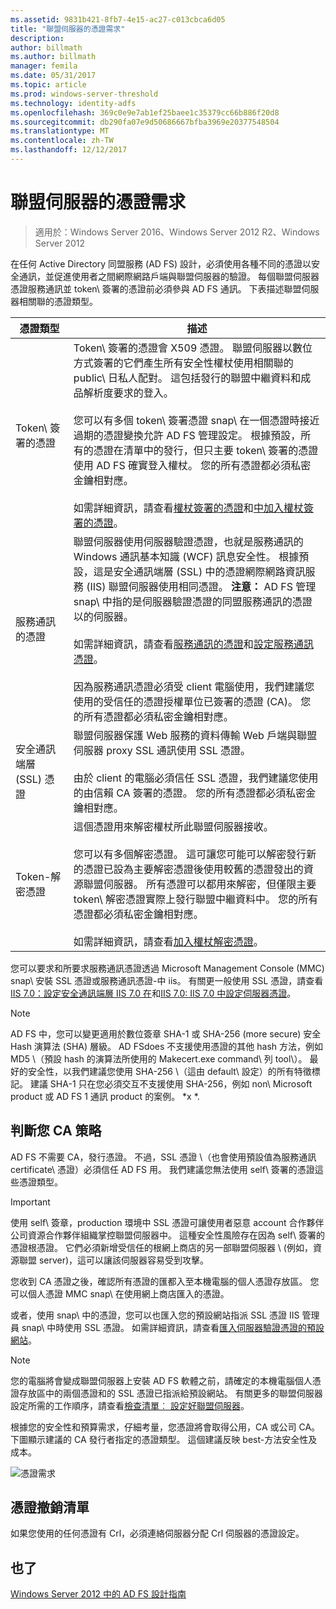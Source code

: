 ```yaml
---
ms.assetid: 9831b421-8fb7-4e15-ac27-c013cbca6d05
title: "聯盟伺服器的憑證需求"
description: 
author: billmath
ms.author: billmath
manager: femila
ms.date: 05/31/2017
ms.topic: article
ms.prod: windows-server-threshold
ms.technology: identity-adfs
ms.openlocfilehash: 369c0e9e7ab1ef25baee1c35379cc66b886f20d8
ms.sourcegitcommit: db290fa07e9d50686667bfba3969e20377548504
ms.translationtype: MT
ms.contentlocale: zh-TW
ms.lasthandoff: 12/12/2017
---
```

# <a name="certificate-requirements-for-federation-servers"></a>聯盟伺服器的憑證需求

>適用於：Windows Server 2016、Windows Server 2012 R2、Windows Server 2012

在任何 Active Directory 同盟服務 \(AD FS\) 設計，必須使用各種不同的憑證以安全通訊，並促進使用者之間網際網路戶端與聯盟伺服器的驗證。 每個聯盟伺服器憑證服務通訊並 token\ 簽署的憑證前必須參與 AD FS 通訊。 下表描述聯盟伺服器相關聯的憑證類型。  
  
|憑證類型|描述|  
|--------------------|---------------|  
|Token\ 簽署的憑證|Token\ 簽署的憑證會 X509 憑證。 聯盟伺服器以數位方式簽署的它們產生所有安全性權杖使用相關聯的 public\ 日私人配對。 這包括發行的聯盟中繼資料和成品解析度要求的登入。<br /><br />您可以有多個 token\ 簽署憑證 snap\ 在一個憑證時接近過期的憑證變換允許 AD FS 管理設定。 根據預設，所有的憑證在清單中的發行，但只主要 token\ 簽署的憑證使用 AD FS 確實登入權杖。 您的所有憑證都必須私密金鑰相對應。<br /><br />如需詳細資訊，請查看[權杖簽署的憑證](Token-Signing-Certificates.md)和[中加入權杖簽署的憑證](../../ad-fs/deployment/Add-a-Token-Signing-Certificate.md)。|  
|服務通訊的憑證|聯盟伺服器使用伺服器驗證憑證，也就是服務通訊的 Windows 通訊基本知識 \(WCF\) 訊息安全性。 根據預設，這是安全通訊端層 \(SSL\) 中的憑證網際網路資訊服務 \(IIS\) 聯盟伺服器使用相同憑證。 **注意：** AD FS 管理 snap\ 中指的是伺服器驗證憑證的同盟服務通訊的憑證以的伺服器。<br /><br />如需詳細資訊，請查看[服務通訊的憑證](Service-Communications-Certificates.md)和[設定服務通訊憑證](../../ad-fs/deployment/Set-a-Service-Communications-Certificate.md)。<br /><br />因為服務通訊憑證必須受 client 電腦使用，我們建議您使用的受信任的憑證授權單位已簽署的憑證 \(CA\)。 您的所有憑證都必須私密金鑰相對應。|  
|安全通訊端層 \(SSL\) 憑證|聯盟伺服器保護 Web 服務的資料傳輸 Web 戶端與聯盟伺服器 proxy SSL 通訊使用 SSL 憑證。<br /><br />由於 client 的電腦必須信任 SSL 憑證，我們建議您使用的由信賴 CA 簽署的憑證。 您的所有憑證都必須私密金鑰相對應。|  
|Token\-解密憑證|這個憑證用來解密權杖所此聯盟伺服器接收。<br /><br />您可以有多個解密憑證。 這可讓您可能可以解密發行新的憑證已設為主要解密憑證後使用較舊的憑證發出的資源聯盟伺服器。 所有憑證可以都用來解密，但僅限主要 token\ 解密憑證實際上發行聯盟中繼資料中。 您的所有憑證都必須私密金鑰相對應。<br /><br />如需詳細資訊，請查看[加入權杖解密憑證](../../ad-fs/deployment/Add-a-Token-Decrypting-Certificate.md)。|  
  
您可以要求和所要求服務通訊憑證透過 Microsoft Management Console \(MMC\) snap\ 安裝 SSL 憑證或服務通訊憑證-中 iis。 有關更一般使用 SSL 憑證，請查看[IIS 7.0：設定安全通訊端層 IIS 7.0 在](https://go.microsoft.com/fwlink/?LinkID=108544)和[IIS 7.0: IIS 7.0 中設定伺服器憑證](https://go.microsoft.com/fwlink/?LinkID=108545)。  
  
> [!NOTE]  
> AD FS 中，您可以變更適用於數位簽章 SHA\-1 或 SHA\-256 \(more secure\) 安全 Hash 演算法 \(SHA\) 層級。 AD FSdoes 不支援使用憑證的其他 hash 方法，例如 MD5 \（預設 hash 的演算法所使用的 Makecert.exe command\ 列 tool\）。 最好的安全性，以我們建議您使用 SHA\-256 \（這由 default\ 設定）的所有特徵標記。 建議 SHA\-1 只在您必須交互不支援使用 SHA\-256，例如 non\ Microsoft product 或 AD FS 1 通訊 product 的案例。 *x *.  
  
## <a name="determining-your-ca-strategy"></a>判斷您 CA 策略  
AD FS 不需要 CA，發行憑證。 不過，SSL 憑證 \（也會使用預設值為服務通訊 certificate\ 憑證）必須信任 AD FS 用。 我們建議您無法使用 self\ 簽署的憑證這些憑證類型。  
  
> [!IMPORTANT]  
> 使用 self\ 簽章，production 環境中 SSL 憑證可讓使用者惡意 account 合作夥伴公司資源合作夥伴組織掌控聯盟伺服器中。 這種安全性風險存在因為 self\ 簽署的憑證根憑證。 它們必須新增受信任的根網上商店的另一部聯盟伺服器 \ (例如，資源聯盟 server\)，這可以讓該伺服器容易受到攻擊。  
  
您收到 CA 憑證之後，確認所有憑證的匯都入至本機電腦的個人憑證存放區。 您可以個人憑證 MMC snap\ 在使用網上商店匯入的憑證。  
  
或者，使用 snap\ 中的憑證，您可以也匯入您的預設網站指派 SSL 憑證 IIS 管理員 snap\ 中時使用 SSL 憑證。 如需詳細資訊，請查看[匯入伺服器驗證憑證的預設網站](../../ad-fs/deployment/Import-a-Server-Authentication-Certificate-to-the-Default-Web-Site.md)。  
  
> [!NOTE]  
> 您的電腦將會變成聯盟伺服器上安裝 AD FS 軟體之前，請確定的本機電腦個人憑證存放區中的兩個憑證和的 SSL 憑證已指派給預設網站。 有關更多的聯盟伺服器設定所需的工作順序，請查看[檢查清單︰ 設定好聯盟伺服器](../../ad-fs/deployment/Checklist--Setting-Up-a-Federation-Server.md)。  
  
根據您的安全性和預算需求，仔細考量，您憑證將會取得公用，CA 或公司 CA。 下圖顯示建議的 CA 發行者指定的憑證類型。 這個建議反映 best\-方法安全性及成本。  
  
![憑證需求](media/adfs2_fedserver_certstory_1.png)  
  
## <a name="certificate-revocation-lists"></a>憑證撤銷清單  
如果您使用的任何憑證有 Crl，必須連絡伺服器分配 Crl 伺服器的憑證設定。  
  
## <a name="see-also"></a>也了
[Windows Server 2012 中的 AD FS 設計指南](AD-FS-Design-Guide-in-Windows-Server-2012.md)
